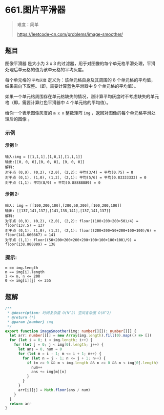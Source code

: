 # 661.图片平滑器

> 难度：简单
>
> https://leetcode-cn.com/problems/image-smoother/

## 题目

图像平滑器 是大小为 3 x 3 的过滤器，用于对图像的每个单元格平滑处理，平滑处理后单元格的值为该单元格的平均灰度。

每个单元格的 `平均灰度` 定义为：该单元格自身及其周围的 8 个单元格的平均值，结果需向下取整。（即，需要计算蓝色平滑器中 9 个单元格的平均值）。

如果一个单元格周围存在单元格缺失的情况，则计算平均灰度时不考虑缺失的单元格（即，需要计算红色平滑器中 4 个单元格的平均值）。

给你一个表示图像灰度的 `m x n` 整数矩阵 `img` ，返回对图像的每个单元格平滑处理后的图像 。

### 示例 

#### 示例 1:

```
输入:img = [[1,1,1],[1,0,1],[1,1,1]]
输出:[[0, 0, 0],[0, 0, 0], [0, 0, 0]]
解释:
对于点 (0,0), (0,2), (2,0), (2,2): 平均(3/4) = 平均(0.75) = 0
对于点 (0,1), (1,0), (1,2), (2,1): 平均(5/6) = 平均(0.83333333) = 0
对于点 (1,1): 平均(8/9) = 平均(0.88888889) = 0
```

#### 示例 2:

```
输入: img = [[100,200,100],[200,50,200],[100,200,100]]
输出: [[137,141,137],[141,138,141],[137,141,137]]
解释:
对于点 (0,0), (0,2), (2,0), (2,2): floor((100+200+200+50)/4) = floor(137.5) = 137
对于点 (0,1), (1,0), (1,2), (2,1): floor((200+200+50+200+100+100)/6) = floor(141.666667) = 141
对于点 (1,1): floor((50+200+200+200+200+100+100+100+100)/9) = floor(138.888889) = 138
```

### 提示:

```
m == img.length
n == img[i].length
1 <= m, n <= 200
0 <= img[i][j] <= 255
```

## 题解

```typescript
/**
 * @description: 时间复杂度 O(N^2) 空间复杂度 O(N^2)
 * @return {*}
 * @param {number} img
 */
export function imageSmoother(img: number[][]): number[][] {
  let arr: number[][] = new Array(img.length).fill(0).map(() => [])
  for (let i = 0; i < img.length; i++) {
    for (let j = 0; j < img[0].length; j++) {
      let ans = 0, num = 0
      for (let m = i - 1; m <= i + 1; m++) {
        for (let n = j - 1; n <= j + 1; n++) {
          if (m >= 0 && m < img.length && n >= 0 && n < img[0].length) {
            num++
            ans += img[m][n]
          }
        }
      }
      arr[i][j] = Math.floor(ans / num)
    }
  }
  return arr
}
```